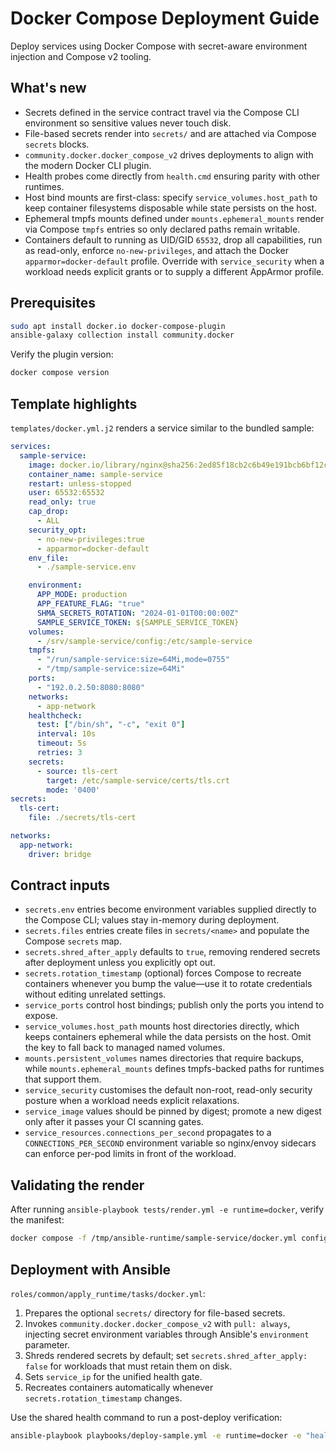 # Docker Compose Deployment Guide

Deploy services using Docker Compose with secret-aware environment injection and Compose v2 tooling.

## What's new

- Secrets defined in the service contract travel via the Compose CLI environment so sensitive values never touch disk.
- File-based secrets render into `secrets/` and are attached via Compose `secrets` blocks.
- `community.docker.docker_compose_v2` drives deployments to align with the modern Docker CLI plugin.
- Health probes come directly from `health.cmd` ensuring parity with other runtimes.
- Host bind mounts are first-class: specify `service_volumes.host_path` to keep container filesystems disposable while state persists on the host.
- Ephemeral tmpfs mounts defined under `mounts.ephemeral_mounts` render via Compose `tmpfs` entries so only declared paths remain writable.
- Containers default to running as UID/GID `65532`, drop all capabilities, run as read-only, enforce `no-new-privileges`, and attach the Docker `apparmor=docker-default` profile. Override with `service_security` when a workload needs explicit grants or to supply a different AppArmor profile.

## Prerequisites

```bash
sudo apt install docker.io docker-compose-plugin
ansible-galaxy collection install community.docker
```

Verify the plugin version:

```bash
docker compose version
```

## Template highlights

`templates/docker.yml.j2` renders a service similar to the bundled sample:

```yaml
services:
  sample-service:
    image: docker.io/library/nginx@sha256:2ed85f18cb2c6b49e191bcb6bf12c0c07d63f3937a05d9f5234170d4f8df5c94
    container_name: sample-service
    restart: unless-stopped
    user: 65532:65532
    read_only: true
    cap_drop:
      - ALL
    security_opt:
      - no-new-privileges:true
      - apparmor=docker-default
    env_file:
      - ./sample-service.env

    environment:
      APP_MODE: production
      APP_FEATURE_FLAG: "true"
      SHMA_SECRETS_ROTATION: "2024-01-01T00:00:00Z"
      SAMPLE_SERVICE_TOKEN: ${SAMPLE_SERVICE_TOKEN}
    volumes:
      - /srv/sample-service/config:/etc/sample-service
    tmpfs:
      - "/run/sample-service:size=64Mi,mode=0755"
      - "/tmp/sample-service:size=64Mi"
    ports:
      - "192.0.2.50:8080:8080"
    networks:
      - app-network
    healthcheck:
      test: ["/bin/sh", "-c", "exit 0"]
      interval: 10s
      timeout: 5s
      retries: 3
    secrets:
      - source: tls-cert
        target: /etc/sample-service/certs/tls.crt
        mode: '0400'
secrets:
  tls-cert:
    file: ./secrets/tls-cert

networks:
  app-network:
    driver: bridge
```

## Contract inputs

- `secrets.env` entries become environment variables supplied directly to the Compose CLI; values stay in-memory during deployment.
- `secrets.files` entries create files in `secrets/<name>` and populate the Compose `secrets` map.
- `secrets.shred_after_apply` defaults to `true`, removing rendered secrets after deployment unless you explicitly opt out.
- `secrets.rotation_timestamp` (optional) forces Compose to recreate containers whenever you bump the value—use it to rotate credentials without editing unrelated settings.
- `service_ports` control host bindings; publish only the ports you intend to expose.
- `service_volumes.host_path` mounts host directories directly, which keeps containers ephemeral while the data persists on the host. Omit the key to fall back to managed named volumes.
- `mounts.persistent_volumes` names directories that require backups, while `mounts.ephemeral_mounts` defines tmpfs-backed paths for runtimes that support them.
- `service_security` customises the default non-root, read-only security posture when a workload needs explicit relaxations.
- `service_image` values should be pinned by digest; promote a new digest only after it passes your CI scanning gates.
- `service_resources.connections_per_second` propagates to a `CONNECTIONS_PER_SECOND` environment variable so nginx/envoy
  sidecars can enforce per-pod limits in front of the workload.

## Validating the render

After running `ansible-playbook tests/render.yml -e runtime=docker`, verify the manifest:

```bash
docker compose -f /tmp/ansible-runtime/sample-service/docker.yml config
```

## Deployment with Ansible

`roles/common/apply_runtime/tasks/docker.yml`:

1. Prepares the optional `secrets/` directory for file-based secrets.
2. Invokes `community.docker.docker_compose_v2` with `pull: always`, injecting secret environment variables through Ansible's `environment` parameter.
3. Shreds rendered secrets by default; set `secrets.shred_after_apply: false` for workloads that must retain them on disk.
4. Sets `service_ip` for the unified health gate.
5. Recreates containers automatically whenever `secrets.rotation_timestamp` changes.

Use the shared health command to run a post-deploy verification:

```bash
ansible-playbook playbooks/deploy-sample.yml -e runtime=docker -e "health.cmd=['/bin/sh','-c','exit 0']"
```

